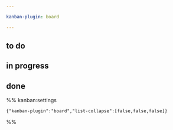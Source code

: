 ```yaml
---

kanban-plugin: board

---
```


## to do



## in progress



## done





%% kanban:settings
```
{"kanban-plugin":"board","list-collapse":[false,false,false]}
```
%%